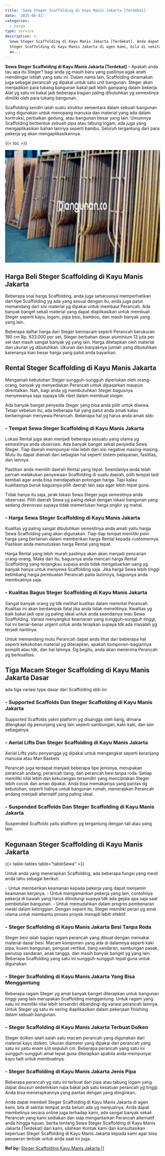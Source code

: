 ```yaml
---
title: 'Sewa Steger Scaffolding di Kayu Manis Jakarta [Terdekat]'
date: '2025-08-01'
categories:
  - harga
type: service
description: >-
  Sewa Steger Scaffolding di Kayu Manis Jakarta [Terdekat]. Anda dapat membeli
  Steger Scaffolding di Kayu Manis Jakarta di agen kami, bila di sekitar tempat
  an...
---
```


**Sewa Steger Scaffolding di Kayu Manis Jakarta \[Terdekat\]** – Apakah anda tau apa itu Steger? bagi anda yg masih baru yang pastinya agak aneh mendengar istilah yang satu ini. Dalam nama lain, Scaffolding dinamakan juga sebagai perancah yg dipakai untuk satu unit bangunan. Steger akan menjadikan para tukang bangunan bakal jadi lebih gampang dalam bekerja. Alat yg satu ini bakal jadi beberapa bagian paling dibutuhkan yg semestinya dimiliki oleh para tukang bangunan.

Scaffolding sendiri ialah suatu struktur sementara dalam sebuah bangunan yang digunakan untuk menopang manusia dan material yang ada dalam kontruksi, perbaikan gedung, atau bangunan besar yang lain. Umumnya Scaffolding berbentuk sebuah pipa atau tabung logam, ada juga yang mengaplikasikan bahan lainnya seperti bambu. Seluruh tergantung dari para pekerja yg akan mengaplikasikannya.

{{< toc >}}

![Sewa Steger Scaffolding di Kayu Manis Jakarta [Terdekat]](/images/sewa-scaffolding-steger-14.png)

## Harga Beli Steger Scaffolding di Kayu Manis Jakarta

Beberapa soal harga Scaffolding, anda juga seharusnya memperhatikan dari tipe Scaffolding yg ada yang sesuai dengan itu, anda juga patut memandang dari sisi material yg dipakai untuk membaut Perancah. Ada banyak banget sekali material yang dapat diaplikasikan untuk membuat Steger seperti kayu, logam, pipa besi, bamboo, dan masih banyak yang yang lain.

Beberapa daftar harga dari Steger bermacam seperti Perancah berukuran 190 cm Rp. 633.000 per set, Steger berbahan dasar aluminium 13 juta per set dan masih sangat banyak yg yang lain. Harga ditetapkan oleh material dan ukuran yg dibutuhkan. Ukuran dan banyaknya jumlah yang dibutuhkan karenanya kian besar harga yang patut anda bayarkan.

## Rental Steger Scaffolding di Kayu Manis Jakarta

Mengamati kebutuhan Steger sungguh-sungguh diperlukan oleh orang-orang, banyak yg menyediakan Perancah untuk dipasarkan maupun direntalkan. Nah, bagi anda yg membutuhkan Steger bagusnya menyewanya saja supaya tdk ribet dalam membuat steger.

Ada banyak banget penyedia Steger yang bisa anda pilih untuk disewa. Tetapi sebelum itu, ada beberapa hal yang patut anda amati kalau berkeinginan menyewa Perancah. Beberapa hal yg harus anda amati sbb:

### \- Tempat Sewa Steger Scaffolding di Kayu Manis Jakarta

Lokasi Rental juga akan menjadi beberapa sesuatu yang utama yg semestinya anda observasi. Ada banyak banget sekali penyedia Sewa Steger. Tiap daerah mempunyai nilai lebih dan sisi negative masing-masing. Mutu itu dapat diamati dari sebagian hal seperti sistem pelayanan, fasilitas, dan lainnya.

Pastikan anda memilih daerah Rental yang tepat. Seandainya anda telah pernah melakukan penyewaan Scaffolding di suatu daerah, pilih tempat tadi kembali agar anda bisa mendapatkan potongan harga. Tapi kalau kualitasnya buruk bagusnya pilih daerah lain saja agar lebih tepat guna.

Tidak hanya itu saja, jarak lokasi Sewa Steger juga semestinya anda observasi. Pilih daerah Sewa yg paling dekat dengan lokasi bangunan yang sedang direnovasi supaya tidak memerlukan harga ongkir yg mahal.

### \- Harga Sewa Steger Scaffolding di Kayu Manis Jakarta

Kualitas yg paling sangat dibutuhkan semestinya anda amati yaitu harga Sewa Scaffolding yang akan digunakan. Tiap-tiap tempat memiliki poin harga yang berlainan dalam memberikan harga Rental kepada customernya. Pastikan anda memutuskan harga Rental yang tepat.

Harga Rental yang lebih murah pastinya akan akan menjadi pencarian orang-orang. Maka dari itu, bagusnya anda mencari harga Rental Scaffolding yang terjangkau supaya anda tidak mengeluarkan uang yg banyak hanya untuk menyewa Scaffolding saja. Jika harga Sewa lebih tinggi ketimbang harga pembuatan Perancah pada lazimnya, bagusnya anda membuatnya saja.

### \- Kualitas Bagus Steger Scaffolding di Kayu Manis Jakarta

Sangat banyak orang yg tdk melihat kualitas dalam merental Perancah. Kualitas ini akan berdampak fatal jika anda tidak menelitinya. Kwalitas yg baik bakal jadi opsi yg paling ideal untuk anda seandainya mau Sewa Scaffolding. Variasi menyangkut keamanan yang sungguh-sungguh tinggi, hal ini benar-benar urgent untuk anda terapkan supaya tdk ada masalah yg terjadi nantinya.

Untuk memandang mutu Perancah dapat anda lihat dari beberapa hal seperti kekokohan material yg diterapkan, apakah komponen-bagiannya komplit atau tdk, dan hal lainnya. Dg begitu, anda akan menerima Perancah yg berkualitas.

## Tiga Macam Steger Scaffolding di Kayu Manis Jakarta Dasar

ada tiga variasi type dasar dari Scaffolding sbb ini:

### \- Supported Scaffolds Dan Steger Scaffolding di Kayu Manis Jakarta

Supported Scaffolds yakni platform yg disangga oleh tiang, dimana dilengkapi dg penunjang yang lain seperti sambungan, kaki-kaki, dan lain sebagainya.

### \- Aerial Lifts Dan Steger Scaffolding di Kayu Manis Jakarta

Aerial Lifts yaitu penyangga yg dipakai untuk mengangkat seperti keranjang manusia atau Man Baskets

Perancah juga terdapat menjadi beberapa tipe jenisnya, merupakan perancah andang, perancah tiang, dan perancah besi tanpa roda. Setiap memiliki nilai lebih dan kekurangan tersendiri yang menciptakan Steger lebih cocok dan aman dipakai. Anda bisa memakainya yang pantas dg kebutuhan, seperti halnya untuk bangunan rumah, menerapkan Perancah andang menjadi alternatif yang paling ideal.

### \- Suspended Scaffolds Dan Steger Scaffolding di Kayu Manis Jakarta

Suspended Scaffolds yaitu platform yg tergantung dengan tali atau yang lain.

## Kegunaan Steger Scaffolding di Kayu Manis Jakarta

{{< table-tables table="tableSewa" >}}

Untuk anda yang menerapkan Scaffolding, ada beberapa fungsi yang mesti anda tahu sebagai berikut:

\- Untuk memberikan keamanan kepada pekerja yang dapat menjamin keamanan kerjanya. - Untuk mengamankan pekerja yang lain, contohnya pekerja di bawah yang harus dilindungi supaya tdk ada gejala apa saja saat pembetulan bangunan. - Untuk memudahkan dalam progres pembenaran meski dalam ketinggian. Dengan seperti itu, Steger memiliki peran yg amat utama untuk membantu proses proyek menajdi lebih efektif.

### \- Steger Scaffolding di Kayu Manis Jakarta Besi Tanpa Roda

Steger besi ialah bagian ragam perancah yang dibuat dengan memakai material dasar besi. Macam komponen yang ada di dalamnya seperti kaki pipa, kusen bangunan, penguat vertikal, tiang sandaran, sambungan pasak, penutup sandaran, anak tangga, dan masih banyak banget yg yang lain. Beberapa Scaffolding yang satu ini sungguh-sungguh tepat guna untuk digunakan.

### \- Steger Scaffolding di Kayu Manis Jakarta Yang Bisa Menggantung

Beberapa ragam Steger yg amat banyak banget diterapkan untuk bangunan tinggi yang lain merupakan Scaffolding menggantung. Untuk ragam yang satu ini memiliki nilai lebih tersendiri dibandingi dg variasi perancah lainnya. Untuk Steger yg satu ini sering diaplikasikan dalam pekerjaan finishing dalam sebuah bangunan.

### \- Steger Scaffolding di Kayu Manis Jakarta Terbuat Dolken

Steger dolken ialah salah satu macam perancah yang digunakan dari material kayu dolken. Ukuran diameter yang dipakai dari perancah yang satu ini yaitu enam s/d sepuluh cm. Beberapa perancah yang satu ini sungguh-sungguh amat tepat guna diterapkan apabila anda mempunyai kayu tadi untuk membuatnya.

### \- Steger Scaffolding di Kayu Manis Jakarta Jenis Pipa

Beberapa perancah yg satu ini terbuat dari pipa atau tabung logam yang dapat disusun sedemikian rupa bakal jadi satu kesatuan perancah yg tinggi. Anda bisa menerapkannya yang pantas dengan yang diinginkan.

Anda dapat membeli Steger Scaffolding di Kayu Manis Jakarta di agen kami, bila di sekitar tempat anda belum ada yg menjualnya. Anda dapat membelinya secara online juga terhadap kami, ada sangat banyak sekali Perancah yang kami sediakan dan siap mengantarkan Perancah alternatif anda hingga tujuan. berita tentang Sewa Steger Scaffolding di Kayu Manis Jakarta \[Terdekat\] dari kami, silahkan Kontak kami dan konsultasikan keperluan Steger Scaffolding di Kayu Manis Jakarta kepada kami agar bisa penawran terbiak untuk anda saat ini juga.

**Ref by:** [Steger Scaffolding Kayu Manis Jakarta []](https://id.wikipedia.org/wiki/Steger)
